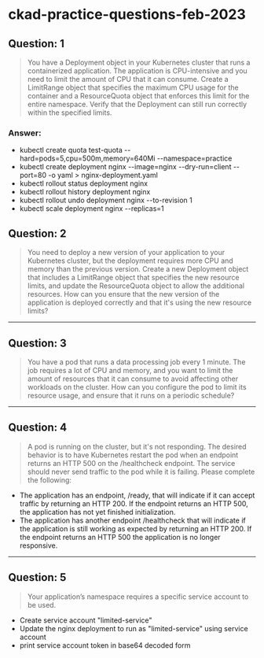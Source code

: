# ckad-practice-questions-feb-2023

## Question: 1

> You have a Deployment object in your Kubernetes cluster that runs a containerized application. The application is
> CPU-intensive and you need to limit the amount of CPU that it can consume. Create a LimitRange object that specifies
> the maximum CPU usage for the container and a ResourceQuota object that enforces this limit for the entire namespace.
> Verify that the Deployment can still run correctly within the specified limits.

### Answer:

* kubectl create quota test-quota --hard=pods=5,cpu=500m,memory=640Mi --namespace=practice
* kubectl create deployment nginx --image=nginx --dry-run=client --port=80 -o yaml > nginx-deployment.yaml
* kubectl rollout status deployment nginx
* kubectl rollout history deployment nginx
* kubectl rollout undo deployment nginx --to-revision 1
* kubectl scale deployment nginx --replicas=1

## Question: 2

> You need to deploy a new version of your application to your Kubernetes cluster, but the deployment requires more CPU
> and memory than the previous version. Create a new Deployment object that includes a LimitRange object that specifies
> the new resource limits, and update the ResourceQuota object to allow the additional resources. How can you ensure
> that the new version of the application is deployed correctly and that it's using the new resource limits?

---

## Question: 3

> You have a pod that runs a data processing job every 1 minute. The job requires a lot of CPU and memory, and you want
> to limit the amount of resources that it can consume to avoid affecting other workloads on the cluster. How can you
> configure the pod to limit its resource usage, and ensure that it runs on a periodic schedule?

---

## Question: 4

> A pod is running on the cluster, but it's not responding. The desired behavior is to have Kubernetes restart the pod
> when an endpoint returns an HTTP 500 on the /healthcheck endpoint. The service should never send traffic to the pod
> while it is failing. Please complete the following:

* The application has an endpoint, /ready, that will indicate if it can accept traffic by returning an HTTP 200. If
  the endpoint returns an HTTP 500, the application has not yet finished initialization.
* The application has another endpoint /healthcheck that will indicate if the application is still working as expected
  by
  returning an HTTP 200. If the endpoint returns an HTTP 500 the application is no longer responsive.

---

## Question: 5

> Your application’s namespace requires a specific service account to be used.

* Create service account "limited-service"
* Update the nginx deployment to run as "limited-service" using service account
* print service account token in base64 decoded form